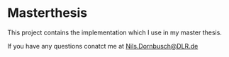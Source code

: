 # Masterthesis

This project contains the implementation which I use in my master thesis.

If you have any questions conatct me at [Nils.Dornbusch@DLR.de](mailto:Nils.Dornbusch@DLR.de)